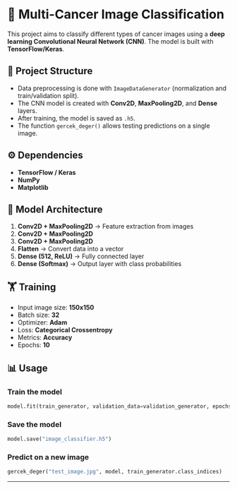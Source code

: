 
# 🧠 Multi-Cancer Image Classification

This project aims to classify different types of cancer images using a **deep learning Convolutional Neural Network (CNN)**. The model is built with **TensorFlow/Keras**.

## 📂 Project Structure

* Data preprocessing is done with `ImageDataGenerator` (normalization and train/validation split).
* The CNN model is created with **Conv2D**, **MaxPooling2D**, and **Dense** layers.
* After training, the model is saved as `.h5`.
* The function `gercek_deger()` allows testing predictions on a single image.

## ⚙️ Dependencies

* **TensorFlow / Keras**
* **NumPy**
* **Matplotlib**

## 🚀 Model Architecture

1. **Conv2D + MaxPooling2D** → Feature extraction from images
2. **Conv2D + MaxPooling2D**
3. **Conv2D + MaxPooling2D**
4. **Flatten** → Convert data into a vector
5. **Dense (512, ReLU)** → Fully connected layer
6. **Dense (Softmax)** → Output layer with class probabilities

## 🏋️ Training

* Input image size: **150x150**
* Batch size: **32**
* Optimizer: **Adam**
* Loss: **Categorical Crossentropy**
* Metrics: **Accuracy**
* Epochs: **10**

## 📊 Usage

### Train the model

```python
model.fit(train_generator, validation_data=validation_generator, epochs=10)
```

### Save the model

```python
model.save("image_classifier.h5")
```

### Predict on a new image

```python
gercek_deger("test_image.jpg", model, train_generator.class_indices)
```

---






